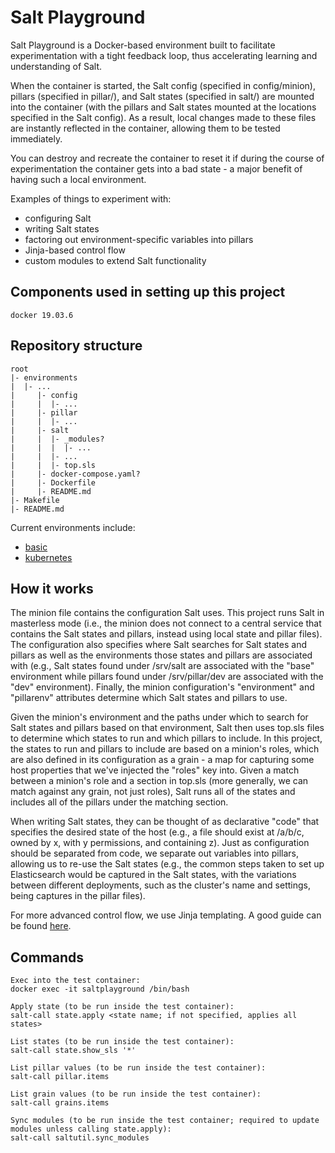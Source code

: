 # Salt Playground
Salt Playground is a Docker-based environment built to facilitate experimentation with a tight feedback loop, thus accelerating learning and understanding of Salt.

When the container is started, the Salt config (specified in config/minion), pillars (specified in pillar/), and Salt states (specified in salt/) are mounted into the container (with the pillars and Salt states mounted at the locations specified in the Salt config). As a result, local changes made to these files are instantly reflected in the container, allowing them to be tested immediately.

You can destroy and recreate the container to reset it if during the course of experimentation the container gets into a bad state - a major benefit of having such a local environment.

Examples of things to experiment with:

- configuring Salt
- writing Salt states
- factoring out environment-specific variables into pillars
- Jinja-based control flow
- custom modules to extend Salt functionality

## Components used in setting up this project
```
docker 19.03.6
```

## Repository structure
```
root
|- environments
|  |- ...
|     |- config
|     |  |- ...
|     |- pillar
|     |  |- ...
|     |- salt
|     |  |- _modules?
|     |  |  |- ...
|     |  |- ...
|     |  |- top.sls
|     |- docker-compose.yaml?
|     |- Dockerfile
|     |- README.md
|- Makefile
|- README.md
```
Current environments include:
- [basic](environments/basic/README.md)
- [kubernetes](environments/kubernetes/README.md)

## How it works
The minion file contains the configuration Salt uses. This project runs Salt in masterless mode (i.e., the minion does not connect to a central service that contains the Salt states and pillars, instead using local state and pillar files). The configuration also specifies where Salt searches for Salt states and pillars as well as the environments those states and pillars are associated with (e.g., Salt states found under /srv/salt are associated with the "base" environment while pillars found under /srv/pillar/dev are associated with the "dev" environment). Finally, the minion configuration's  "environment" and "pillarenv" attributes determine which Salt states and pillars to use.

Given the minion's environment and the paths under which to search for Salt states and pillars based on that environment, Salt then uses top.sls files to determine which states to run and which pillars to include. In this project, the states to run and pillars to include are based on a minion's roles, which are also defined in its configuration as a grain - a map for capturing some host properties that we've injected the "roles" key into. Given a match between a minion's role and a section in top.sls (more generally, we can match against any grain, not just roles), Salt runs all of the states and includes all of the pillars under the matching section.

When writing Salt states, they can be thought of as declarative "code" that specifies the desired state of the host (e.g., a file should exist at /a/b/c, owned by x, with y permissions, and containing z). Just as configuration should be separated from code, we separate out variables into pillars, allowing us to re-use the Salt states (e.g., the common steps taken to set up Elasticsearch would be captured in the Salt states, with the variations between different deployments, such as the cluster's name and settings, being captures in the pillar files).

For more advanced control flow, we use Jinja templating. A good guide can be found [here](https://docs.saltstack.com/en/latest/topics/jinja/index.html).

## Commands
```
Exec into the test container:
docker exec -it saltplayground /bin/bash

Apply state (to be run inside the test container):
salt-call state.apply <state name; if not specified, applies all states>

List states (to be run inside the test container):
salt-call state.show_sls '*'

List pillar values (to be run inside the test container):
salt-call pillar.items

List grain values (to be run inside the test container):
salt-call grains.items

Sync modules (to be run inside the test container; required to update modules unless calling state.apply):
salt-call saltutil.sync_modules
```
